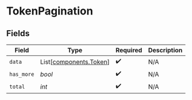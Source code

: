 # TokenPagination


## Fields

| Field                                                      | Type                                                       | Required                                                   | Description                                                |
| ---------------------------------------------------------- | ---------------------------------------------------------- | ---------------------------------------------------------- | ---------------------------------------------------------- |
| `data`                                                     | List[[components.Token](../../models/components/token.md)] | :heavy_check_mark:                                         | N/A                                                        |
| `has_more`                                                 | *bool*                                                     | :heavy_check_mark:                                         | N/A                                                        |
| `total`                                                    | *int*                                                      | :heavy_check_mark:                                         | N/A                                                        |